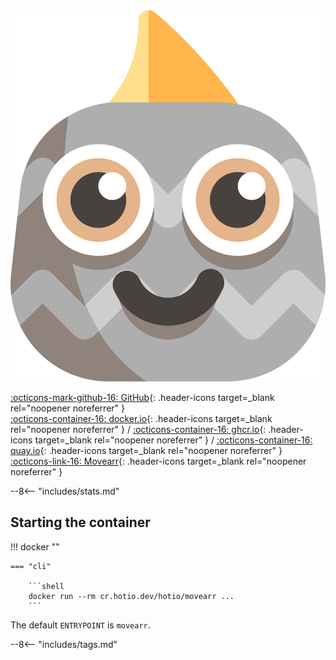 <div class="image-logo no-logo"><img src="/img/pullio.svg" alt="logo"></div>

[:octicons-mark-github-16: GitHub](https://github.com/hotio/movearr){: .header-icons target=_blank rel="noopener noreferrer" }  
[:octicons-container-16: docker.io](https://hub.docker.com/r/hotio/movearr){: .header-icons target=_blank rel="noopener noreferrer" }
 / [:octicons-container-16: ghcr.io](https://github.com/orgs/hotio/packages/container/package/movearr){: .header-icons target=_blank rel="noopener noreferrer" }
 / [:octicons-container-16: quay.io](https://quay.io/repository/hotio/movearr){: .header-icons target=_blank rel="noopener noreferrer" }  
[:octicons-link-16: Movearr](https://github.com/l3uddz/movearr){: .header-icons target=_blank rel="noopener noreferrer" }  

--8<-- "includes/stats.md"

## Starting the container

!!! docker ""

    === "cli"

        ```shell
        docker run --rm cr.hotio.dev/hotio/movearr ...
        ```

The default `ENTRYPOINT` is `movearr`.

--8<-- "includes/tags.md"
